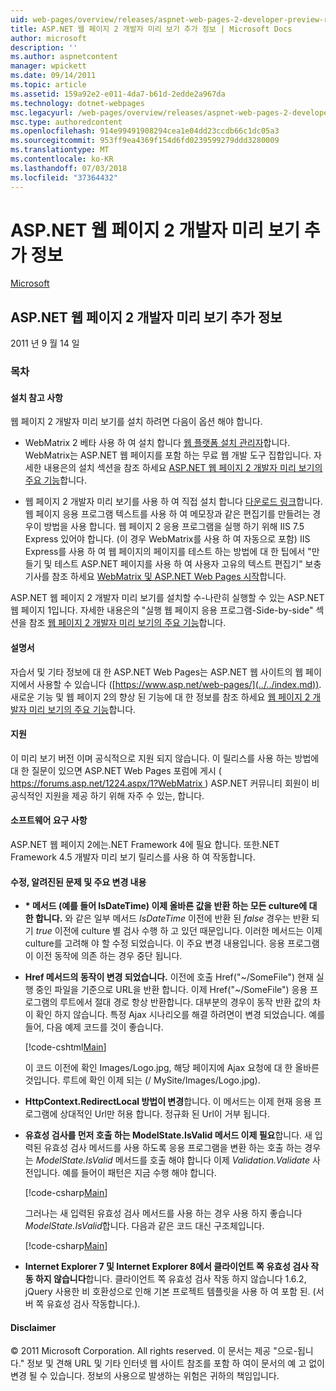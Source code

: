 ```yaml
---
uid: web-pages/overview/releases/aspnet-web-pages-2-developer-preview-readme
title: ASP.NET 웹 페이지 2 개발자 미리 보기 추가 정보 | Microsoft Docs
author: microsoft
description: ''
ms.author: aspnetcontent
manager: wpickett
ms.date: 09/14/2011
ms.topic: article
ms.assetid: 159a92e2-e011-4da7-b61d-2edde2a967da
ms.technology: dotnet-webpages
msc.legacyurl: /web-pages/overview/releases/aspnet-web-pages-2-developer-preview-readme
msc.type: authoredcontent
ms.openlocfilehash: 914e99491908294cea1e04dd23ccdb66c1dc05a3
ms.sourcegitcommit: 953ff9ea4369f154d6fd0239599279ddd3280009
ms.translationtype: MT
ms.contentlocale: ko-KR
ms.lasthandoff: 07/03/2018
ms.locfileid: "37364432"
---
```

<a name="aspnet-web-pages-2-developer-preview-readme"></a>ASP.NET 웹 페이지 2 개발자 미리 보기 추가 정보
====================
[Microsoft](https://github.com/microsoft)

## <a name="aspnet-web-pages-2-developer-preview-readme"></a>ASP.NET 웹 페이지 2 개발자 미리 보기 추가 정보

2011 년 9 월 14 일

### <a name="contents"></a>목차

#### <a id="_Toc303701284"></a>  설치 참고 사항

웹 페이지 2 개발자 미리 보기를 설치 하려면 다음이 옵션 해야 합니다.

- WebMatrix 2 베타 사용 하 여 설치 합니다 [웹 플랫폼 설치 관리자](https://go.microsoft.com/fwlink/?LinkId=226883)합니다. WebMatrix는 ASP.NET 웹 페이지를 포함 하는 무료 웹 개발 도구 집합입니다. 자세한 내용은의 설치 섹션을 참조 하세요 [ASP.NET 웹 페이지 2 개발자 미리 보기의 주요 기능](https://go.microsoft.com/fwlink/?LinkID=227824)합니다.

- 웹 페이지 2 개발자 미리 보기를 사용 하 여 직접 설치 합니다 [다운로드 링크](https://go.microsoft.com/fwlink/?LinkID=226335)합니다. 웹 페이지 응용 프로그램 텍스트를 사용 하 여 메모장과 같은 편집기를 만들려는 경우이 방법을 사용 합니다. 웹 페이지 2 응용 프로그램을 실행 하기 위해 IIS 7.5 Express 있어야 합니다. (이 경우 WebMatrix를 사용 하 여 자동으로 포함) IIS Express를 사용 하 여 웹 페이지의 페이지를 테스트 하는 방법에 대 한 팁에서 "만들기 및 테스트 ASP.NET 페이지를 사용 하 여 사용자 고유의 텍스트 편집기" 보충 기사를 참조 하세요 [WebMatrix 및 ASP.NET Web Pages 시작](https://go.microsoft.com/fwlink/?LinkId=202889)합니다.

ASP.NET 웹 페이지 2 개발자 미리 보기를 설치할 수-나란히 실행할 수 있는 ASP.NET 웹 페이지 1입니다. <a id="a"></a>자세한 내용은의 "실행 웹 페이지 응용 프로그램-Side-by-side" 섹션을 참조 [웹 페이지 2 개발자 미리 보기의 주요 기능](https://go.microsoft.com/fwlink/?LinkID=227824)합니다.

#### <a id="_Toc303701285"></a>  설명서

자습서 및 기타 정보에 대 한 ASP.NET Web Pages는 ASP.NET 웹 사이트의 웹 페이지에서 사용할 수 있습니다 ([https://www.asp.net/web-pages/](../../index.md)). 새로운 기능 및 웹 페이지 2의 향상 된 기능에 대 한 정보를 참조 하세요 [웹 페이지 2 개발자 미리 보기의 주요 기능](https://go.microsoft.com/fwlink/?LinkID=227824)합니다.

#### <a id="_Toc303701286"></a>  지원

<a id="_Toc209852135"></a><a id="_Toc255833657"></a> 이 미리 보기 버전 이며 공식적으로 지원 되지 않습니다. 이 릴리스를 사용 하는 방법에 대 한 질문이 있으면 ASP.NET Web Pages 포럼에 게시 ([ https://forums.asp.net/1224.aspx/1?WebMatrix ](https://forums.asp.net/1224.aspx/1?WebMatrix) ) ASP.NET 커뮤니티 회원이 비공식적인 지원을 제공 하기 위해 자주 수 있는, 합니다.

#### <a id="_Toc303701287"></a>  소프트웨어 요구 사항

ASP.NET 웹 페이지 2에는.NET Framework 4에 필요 합니다. 또한.NET Framework 4.5 개발자 미리 보기 릴리스를 사용 하 여 작동합니다.

<a id="_Toc303701288"></a><a id="_Breaking_Changes"></a>

#### <a name="fixes-known-issues-and-breaking-changes"></a>수정, 알려진된 문제 및 주요 변경 내용

<a id="_Toc224729061"></a><a id="_Toc238051347"></a>

- **\* 메서드 (예를 들어 IsDateTime) 이제 올바른 값을 반환 하는 모든 culture에 대 한 합니다.** 와 같은 일부 메서드 *IsDateTime* 이전에 반환 된 *false* 경우는 반환 되기 *true* 이전에 culture 별 검사 수행 하 고 있던 때문입니다. 이러한 메서드는 이제 culture를 고려해 야 할 수정 되었습니다. 이 주요 변경 내용입니다. 응용 프로그램이 이전 동작에 의존 하는 경우 중단 됩니다.
- **Href 메서드의 동작이 변경 되었습니다.** 이전에 호출 Href("~/SomeFile") 현재 실행 중인 파일을 기준으로 URL을 반환 합니다. 이제 Href("~/SomeFile") 응용 프로그램의 루트에서 절대 경로 항상 반환합니다. 대부분의 경우이 동작 반환 값의 차이 확인 하지 않습니다. 특정 Ajax 시나리오를 해결 하려면이 변경 되었습니다. 예를 들어, 다음 예제 코드를 것이 좋습니다. 

    [!code-cshtml[Main](aspnet-web-pages-2-developer-preview-readme/samples/sample1.cshtml)]

    이 코드 이전에 확인 Images/Logo.jpg, 해당 페이지에 Ajax 요청에 대 한 올바른 것입니다. 루트에 확인 이제 되는 (/ MySite/Images/Logo.jpg).
- **HttpContext.RedirectLocal 방법이 변경**합니다. 이 메서드는 이제 현재 응용 프로그램에 상대적인 Url만 허용 합니다. 정규화 된 Url이 거부 됩니다.
- **유효성 검사를 먼저 호출 하는 ModelState.IsValid 메서드 이제 필요**합니다. 새 입력된 유효성 검사 메서드를 사용 하도록 응용 프로그램을 변환 하는 호출 하는 경우는 *ModelState.IsValid* 메서드를 호출 해야 합니다 이제 *Validation.Validate* 사전입니다. 예를 들어이 패턴은 지금 수행 해야 합니다. 

    [!code-csharp[Main](aspnet-web-pages-2-developer-preview-readme/samples/sample2.cs)]

  그러나는 새 입력된 유효성 검사 메서드를 사용 하는 경우 사용 하지 좋습니다 *ModelState.IsValid*합니다. 다음과 같은 코드 대신 구조체입니다. 

    [!code-csharp[Main](aspnet-web-pages-2-developer-preview-readme/samples/sample3.cs)]
- **Internet Explorer 7 및 Internet Explorer 8에서 클라이언트 쪽 유효성 검사 작동 하지 않습니다**합니다. 클라이언트 쪽 유효성 검사 작동 하지 않습니다 1.6.2, jQuery 사용한 비 호환성으로 인해 기본 프로젝트 템플릿을 사용 하 여 포함 된. (서버 쪽 유효성 검사 작동합니다.).

#### <a id="_Toc303701289"></a>  Disclaimer

© 2011 Microsoft Corporation. All rights reserved. 이 문서는 제공 "으로-됩니다." 정보 및 견해 URL 및 기타 인터넷 웹 사이트 참조를 포함 하 여이 문서의 예 고 없이 변경 될 수 있습니다. 정보의 사용으로 발생하는 위험은 귀하의 책임입니다.
